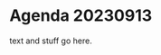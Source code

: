 <!-- Space: SA -->
<!-- Parent: Arkitektur -->
<!-- Title: Agenda 20230913 -->
<!-- Layout: articles -->
<!-- Label: RPA  -->
<!-- Label: DRL -->
<!-- Label: Incident  -->


# Agenda 20230913

text and stuff go here.
